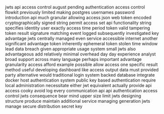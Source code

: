 jwts api access control august pending authentication access control flowkit previously limited making postgres usernames password introduction api much granular allowing access json web token encoded cryptographically signed string permit access set api functionality string specifies identity user exactly access time period token valid tampering token result signature matching event logged subsequently investigated key advantage jwts centrally managed even service accessible internet another significant advantage token inherently ephemeral token stolen time window lead data breach given appropriate usage system small jwts also advantageous add relatively minimal overhead day day experience analyst broad support across many language perhaps important advantage granularity access afford example possible allow access one specific result method useful developing dashboard like access output data must provided party alternative would traditional login system backed database integrate docker host authentication system public key based authentication require local administration necessitate either jwt equivalent actually provide api access cooky avoid log every communication api api authentication access control jwts consequence bear mind upper size limit jwts designing structure produce maintain additional service managing generation jwts manage secure distribution secret key